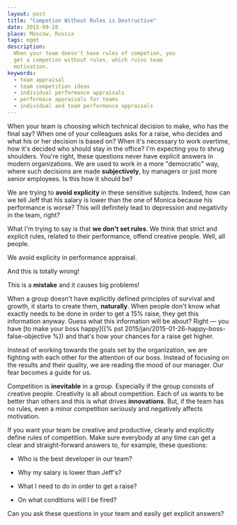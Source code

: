 ```yaml
---
layout: post
title: "Competion Without Rules is Destructive"
date: 2015-09-28
place: Moscow, Russia
tags: mgmt
description:
  When your team doesn't have rules of competion, you
  get a competion without rules, which ruins team
  motivation.
keywords:
  - team appraisal
  - team competition ideas
  - individual performance appraisals
  - performace appraisals for teams
  - individual and team performance appraisals
---
```


When your team is choosing which technical decision to make,
who has the final say? When one of your colleagues asks
for a raise, who decides and what his or her decision is based on?
When it's necessary to work overtime, how it's decided
who should stay in the office?
I'm expecting you to shrug shoulders. You're right, these questions never
have explicit answers in modern organizations. We are used to work
in a more "democratic" way, where such decisions are made
**subjectively**, by managers or just more senior employees.
Is this how it should be?

<!--more-->

We are trying to **avoid explicity** in these sensitive subjects. Indeed,
how can we tell Jeff that his salary is lower than the one
of Monica because his performance is worse?
This will definitely lead to depression and negativity
in the team, right?

What I'm trying to say is that **we don't set rules**. We think that
strict and explicit rules, related to their performance,
offend creative people. Well, all people.

We avoid explicity in performance appraisal.

And this is totally wrong!

This is a **mistake** and it causes big problems!

When a group doesn't have explicitly defined principles of
survival and growth, it starts to create them, **naturally**. When
people don't know what exactly needs to be done in order to get
a 15% raise, they get this information anyway. Guess what
this information will be about? Right &mdash; you have
[to make your boss happy]({% pst 2015/jan/2015-01-26-happy-boss-false-objective %})
and that's how your chances for a raise get higher.

Instead of working towards the goals set by the organization,
we are fighting with each other for the attention of our boss.
Instead of focusing on the results and their quality, we
are reading the mood of our manager. Our fear becomes a guide for us.

Competition is **inevitable** in a group. Especially if the group consists
of creative people. Creativity is all about competition. Each of us
wants to be better than others and this is what drives **innovations**.
But, if the team has no rules, even a minor competition seriously
and negatively affects motivation.

If you want your team be creative and productive, clearly and explicitly
define rules of competition. Make sure everybody at any time can get a clear
and straight-forward answers to, for example, these questions:

  * Who is the best developer in our team?

  * Why my salary is lower than Jeff's?

  * What I need to do in order to get a raise?

  * On what conditions will I be fired?

Can you ask these questions in your team and easily
get explicit answers?
